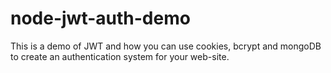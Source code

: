 # node-jwt-auth-demo
This is a demo of JWT and how you can use cookies, bcrypt and mongoDB to create an authentication system for your web-site.
